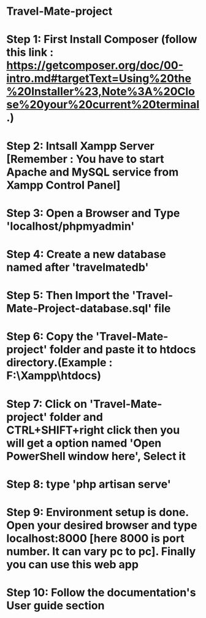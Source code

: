 # Travel-Mate-project
# Step 1: First Install Composer (follow this link : https://getcomposer.org/doc/00-intro.md#targetText=Using%20the%20Installer%23,Note%3A%20Close%20your%20current%20terminal.)
# Step 2: Intsall Xampp Server [Remember : You have to start Apache and MySQL service from Xampp Control Panel] 
# Step 3: Open a Browser and Type 'localhost/phpmyadmin'
# Step 4: Create a new database named after 'travelmatedb'
# Step 5: Then Import the 'Travel-Mate-Project-database.sql' file
# Step 6: Copy the 'Travel-Mate-project' folder and paste it to htdocs directory.(Example : F:\Xampp\htdocs)
# Step 7: Click on 'Travel-Mate-project' folder and CTRL+SHIFT+right click then you will get a option named 'Open PowerShell window here', Select it
# Step 8: type 'php artisan serve'
# Step 9: Environment setup is done. Open your desired browser and type localhost:8000 [here 8000 is port number. It can vary pc to pc]. Finally you can use this web app
# Step 10: Follow the documentation's User guide section
